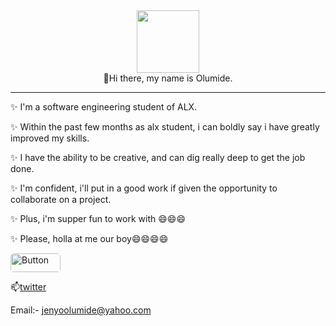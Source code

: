 <div id="header" align="center">
  <img src="https://media.giphy.com/media/M9gbBd9nbDrOTu1Mqx/giphy.gif" width="100"/>
</div>
<div align="center">
👋Hi there, my name is Olumide.
</div>
<hr>
✨ I'm a software engineering student of ALX.<br>

✨ Within the past few months as alx student, i can boldly say i have greatly improved my skills.

✨ I have the ability to be creative, and can dig really deep to get the job done.

✨ I'm confident, i'll put in a good work if given the opportunity to collaborate on a project.

✨ Plus, i'm supper fun to work with 😄😄😄

✨ Please, holla at me our boy😄😄😄😄

<a href="https://www.linkedin.com/in/olumide-jenyo-2061b398" target="_blank"><img src="https://www.pagetraffic.com/blog/wp-content/uploads/2022/09/latest-linkedin-logo-1-1536x806.png" alt="Button" width="80" height="30" style="border-radius:5px"></a>

📫[twitter](https://twitter.com/ibaka24News)


Email:- jenyoolumide@yahoo.com
<!--
**mideactive/mideactive** is a ✨ _special_ ✨ repository because its `README.md` (this file) appears on your GitHub profile.

Here are some ideas to get you started:

- 🔭 I’m currently working on ...
- 🌱 I’m currently learning ...
- 👯 I’m looking to collaborate on ...
- 🤔 I’m looking for help with ...
- 💬 Ask me about ...
- 📫 How to reach me: ...
- 😄 Pronouns: ...
- ⚡ Fun fact: ...
-->

